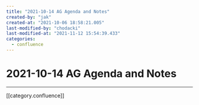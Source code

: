 ```yaml
---
title: "2021-10-14 AG Agenda and Notes"
created-by: "jak"
created-at: "2021-10-06 18:58:21.005"
last-modified-by: "chodacki"
last-modified-at: "2021-11-12 15:54:39.433"
categories:
  - confluence
---
```


# 2021-10-14 AG Agenda and Notes


---

[[category.confluence]]
